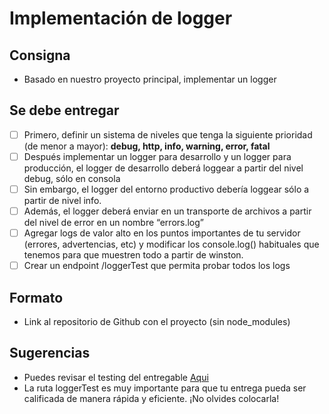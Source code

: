 # Implementación de logger

## Consigna

- Basado en nuestro proyecto principal, implementar un logger

## Se debe entregar

- [ ] Primero, definir un sistema de niveles que tenga la siguiente prioridad (de menor a mayor): **debug, http, info, warning, error, fatal**
- [ ] Después implementar un logger para desarrollo y un logger para producción, el logger de desarrollo deberá loggear a partir del nivel debug, sólo en consola
- [ ] Sin embargo, el logger del entorno productivo debería loggear sólo a partir de nivel info.
- [ ] Además, el logger deberá enviar en un transporte de archivos a partir del nivel de error en un nombre “errors.log”
- [ ] Agregar logs de valor alto en los puntos importantes de tu servidor (errores, advertencias, etc) y modificar los console.log() habituales que tenemos para que muestren todo a partir de winston.
- [ ] Crear un endpoint /loggerTest que permita probar todos los logs

## Formato

- Link al repositorio de Github con el proyecto (sin node_modules)

## Sugerencias

- Puedes revisar el testing del entregable [Aqui](https://docs.google.com/document/d/1t--s1L7rv9cg5GENOveul9sHM6LcSclkIC1UWYU3TKs/edit)
- La ruta loggerTest es muy importante para que tu entrega pueda ser calificada de manera rápida y eficiente. ¡No olvides colocarla!
